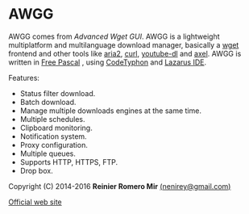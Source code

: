 AWGG
=====

AWGG comes from *Advanced Wget GUI*.
AWGG is a lightweight multiplatform and multilanguage download manager, basically a [wget][1] frontend and other tools like [aria2][2], [curl][3], [youtube-dl][9] and [axel][4]. AWGG is written in [Free Pascal][5] , using [CodeTyphon][10] and [Lazarus IDE][6].

Features:

- Status filter download.
- Batch download.
- Manage multiple downloads engines at the same time.
- Multiple schedules.
- Clipboard monitoring.
- Notification system.
- Proxy configuration.
- Multiple queues.
- Supports HTTP, HTTPS, FTP.
- Drop box.

Copyright (C) 2014-2016 **Reinier Romero Mir** [(nenirey@gmail.com)][7]

[Official web site][8]

[1]: http://www.gnu.org/software/wget/
[2]: http://aria2.sourceforge.net/
[3]: http://curl.haxx.se/
[4]: http://axel.alioth.debian.org/
[5]: http://www.freepascal.org/
[6]: http://www.lazarus.freepascal.org/
[7]: mailto:nenirey@gmail.com
[8]: http://sites.google.com/site/awggproject
[9]: http://yt-dl.org
[10]: http://pilotlogic.com